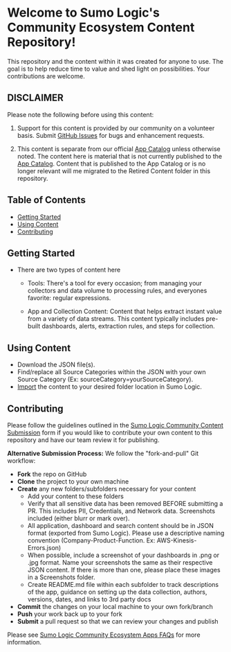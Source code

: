 # Welcome to Sumo Logic's Community Ecosystem Content Repository!

This repository and the content within it was created for anyone to use. The goal is to help reduce time to value and shed light on possibilities. Your contributions are welcome.

## DISCLAIMER

Please note the following before using this content:

1. Support for this content is provided by our community on a volunteer basis. Submit [GitHub Issues](https://github.com/SumoLogic/sumologic-content/issues) for bugs and enhancement requests.

2. This content is separate from our official [App Catalog](https://help.sumologic.com/docs/integrations/) unless otherwise noted. The content here is material that is not currently published to the [App Catalog](https://help.sumologic.com/docs/integrations/). Content that is published to the App Catalog or is no longer relevant will me migrated to the Retired Content folder in this repository.

## Table of Contents
- [Getting Started](#getting-started)
- [Using Content](#using-content)
- [Contributing](#Contributing)

## Getting Started
- There are two types of content here
	- Tools: There's a tool for every occasion; from managing your collectors and data volume to processing rules, and everyones favorite: regular expressions.

	- App and Collection Content: Content that helps extract instant value from a variety of data streams. This content typically includes pre-built dashboards, alerts, extraction rules, and steps for collection.

## Using Content
- Download the JSON file(s).
- Find/replace all Source Categories within the JSON with your own Source Category (Ex: sourceCategory=yourSourceCategory).
- [Import](https://help.sumologic.com/docs/get-started/library/#import-content) the content to your desired folder location in Sumo Logic.

## Contributing
Please follow the guidelines outlined in the [Sumo Logic Community Content Submission](https://forms.gle/KQBLBuMuUw85xtRi9) form if you would like to contribute your own content to this repository and have our team review it for publishing.

**Alternative Submission Process:**
We follow the "fork-and-pull" Git workflow:
- **Fork** the repo on GitHub
- **Clone** the project to your own machine
- **Create** any new folders/subfolders necessary for your content
	- Add your content to these folders
	- Verify that all sensitive data has been removed BEFORE submitting a PR. This includes PII, Credentials, and Network data. Screenshots included (either blurr or mark over).
	- All application, dashboard and search content should be in JSON format (exported from Sumo Logic). Please use a descriptive naming convention (Company-Product-Function. Ex: AWS-Kinesis-Errors.json)
	- When possible, include a screenshot of your dashboards in .png or .jpg format. Name your screenshots the same as their respective JSON content. If there is more than one, please place these images in a Screenshots folder.
	- Create README.md file within each subfolder to track descriptions of the app, guidance on setting up the data collection, authors, versions, dates, and links to 3rd party docs
- **Commit** the changes on your local machine to your own fork/branch
- **Push** your work back up to your fork
- **Submit** a pull request so that we can review your changes and publish

Please see [Sumo Logic Community Ecosystem Apps FAQs](https://help.sumologic.com/docs/integrations/community-ecosystem-apps/#faq) for more information.
